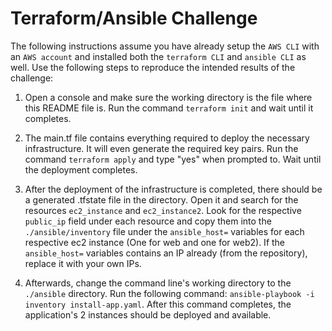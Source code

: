 
# Terraform/Ansible Challenge

The following instructions assume you have already setup the `AWS CLI` with an `AWS account` and installed both the `terraform CLI` and `ansible CLI` as well.
Use the following steps to reproduce the intended results of the challenge:

1. Open a console and make sure the working directory is the file where this README file is. Run the command `terraform init` and wait until it completes.

2. The main.tf file contains everything required to deploy the necessary infrastructure. It will even generate the required key pairs. Run the command `terraform apply` and type "yes" when prompted to. Wait until the deployment completes.

3. After the deployment of the infrastructure is completed, there should be a generated .tfstate file in the directory. Open it and search for the resources `ec2_instance` and `ec2_instance2`. Look for the respective `public_ip` field under each resource and copy them into the `./ansible/inventory` file under the `ansible_host=` variables for each respective ec2 instance (One for web and one for web2). If the `ansible_host=` variables contains an IP already (from the repository), replace it with your own IPs.

4. Afterwards, change the command line's working directory to the `./ansible` directory. Run the following command: `ansible-playbook -i inventory install-app.yaml`. After this command completes, the application's 2 instances should be deployed and available.

